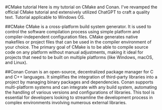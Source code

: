 #CMake tutorial
Here is my tutorial on CMake and Conan. I've revamped the official CMake tutorial and extensively utilized ChatGPT to craft a quality text. Tutorial applicable to Windows OS.

##CMake
CMake is a cross-platform build system generator. It is used to control the software compilation process using simple platform and compiler-independent configuration files. CMake generates native makefiles or project files that can be used in the compiler environment of your choice. The primary goal of CMake is to be able to compile source code on any platform without manual adjustments, making it ideal for projects that need to be built on multiple platforms (like Windows, macOS, and Linux).

##Conan
Conan is an open-source, decentralized package manager for C and C++ languages. It simplifies the integration of third-party libraries into a project by managing binary packages and dependencies. Conan supports multi-platform systems and can integrate with any build system, automating the handling of various versions and configurations of libraries. This tool is essential for developers looking to streamline the development process in complex environments involving numerous external libraries.
